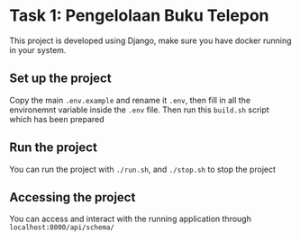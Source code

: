 # Task 1: Pengelolaan Buku Telepon
This project is developed using Django, make sure you have docker running in your system.

## Set up the project
Copy the main ```.env.example``` and rename it ```.env```, then fill in all the environemnt variable inside the ```.env``` file. Then run this ```build.sh``` script which has been prepared

## Run the project
You can run the project with ```./run.sh```, and ```./stop.sh``` to stop the project

## Accessing the project
You can access and interact with the running application through ```localhost:8000/api/schema/```